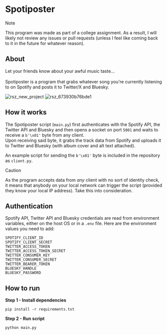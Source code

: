 # Spotiposter

> [!NOTE]
> This program was made as part of a college assignment. As a result, I will likely not review any issues or pull requests (unless I feel like coming back to it in the future for whatever reason).

## About
Let your friends know about your awful music taste... \
 \
Spotiposter is a program that grabs whatever song you're currently listening to on Spotify and posts it to Twitter/X and Bluesky.

![rsz_new_project](https://github.com/user-attachments/assets/627b2081-4f27-43b8-bd48-c5a94221af4d) ![rsz_673930b76bde1](https://github.com/user-attachments/assets/0d72b0e9-3731-4eba-923b-b6543db342c1)

## How it works
The Spotiposter script (`main.py`) first authenticates with the Spotify API, the Twitter API and Bluesky and then opens a socket on port `5001` and waits to receive a `b'\x01'` byte from any client. \
Upon receiving said byte, it grabs the track data from Spotify and uploads it to Twitter and Bluesky (with album cover and alt text attached).

An example script for sending the `b'\x01'` byte is included in the repository as `client.py`.

> [!CAUTION]
> As the program accepts data from *any* client with no sort of identity check, it means that anybody on your local network can trigger the script (provided they know your local IP address). Take this into consideration.

## Authentication
Spotify API, Twitter API and Bluesky credentials are read from environment variables, either on the host OS or in a `.env` file. Here are the environment values you need to add:
```
SPOTIFY_CLIENT_ID
SPOTIFY_CLIENT_SECRET
TWITTER_ACCESS_TOKEN
TWITTER_ACCESS_TOKEN_SECRET
TWITTER_CONSUMER_KEY
TWITTER_CONSUMER_SECRET
TWITTER_BEARER_TOKEN
BLUESKY_HANDLE
BLUESKY_PASSWORD
```

## How to run
**Step 1 - Install dependencies**
```
pip install -r requirements.txt
```

**Step 2 - Run script**
```
python main.py
```
